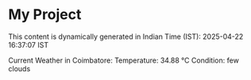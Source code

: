 # My Project

This content is dynamically generated in Indian Time (IST): 2025-04-22 16:37:07 IST


Current Weather in Coimbatore:
Temperature: 34.88 °C
Condition: few clouds
